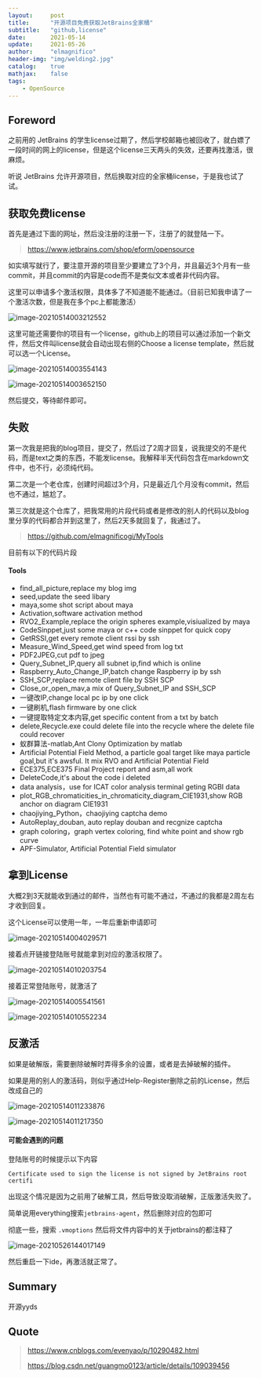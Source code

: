```yaml
---
layout:     post
title:      "开源项目免费获取JetBrains全家桶"
subtitle:   "github,license"
date:       2021-05-14
update:     2021-05-26
author:     "elmagnifico"
header-img: "img/welding2.jpg"
catalog:    true
mathjax:    false
tags:
    - OpenSource
---
```


## Foreword

之前用的 JetBrains 的学生license过期了，然后学校邮箱也被回收了，就白嫖了一段时间的网上的license，但是这个license三天两头的失效，还要再找激活，很麻烦。

听说 JetBrains 允许开源项目，然后换取对应的全家桶license，于是我也试了试。



## 获取免费license

首先是通过下面的网址，然后没注册的注册一下，注册了的就登陆一下。

> https://www.jetbrains.com/shop/eform/opensource

如实填写就行了，要注意开源的项目至少要建立了3个月，并且最近3个月有一些commit，并且commit的内容是code而不是类似文本或者非代码内容。

这里可以申请多个激活权限，具体多了不知道能不能通过。（目前已知我申请了一个激活次数，但是我在多个pc上都能激活）

![image-20210514003212552](https://i.loli.net/2021/05/14/3J1VvLCNn2ZTXga.png)

这里可能还需要你的项目有一个license，github上的项目可以通过添加一个新文件，然后文件叫license就会自动出现右侧的Choose a license template，然后就可以选一个License。

![image-20210514003554143](https://i.loli.net/2021/05/14/OwaHPxgtVDXB35S.png)

![image-20210514003652150](https://i.loli.net/2021/05/14/Bs6ogzJTIcqWLK2.png)

然后提交，等待邮件即可。



## 失败

第一次我是把我的blog项目，提交了，然后过了2周才回复，说我提交的不是代码，而是text之类的东西，不能发license。我解释半天代码包含在markdown文件中，也不行，必须纯代码。

第二次是一个老仓库，创建时间超过3个月，只是最近几个月没有commit，然后也不通过，尴尬了。

第三次就是这个仓库了，把我常用的片段代码或者是修改的别人的代码以及blog里分享的代码都合并到这里了，然后2天多就回复了，我通过了。

> https://github.com/elmagnificogi/MyTools

目前有以下的代码片段

#### Tools

- find_all_picture,replace my blog img
- seed,update the seed libary
- maya,some shot script about maya
- Activation,software activation method
- RVO2_Example,replace the origin spheres example,visiualized by maya
- CodeSinppet,just some maya or c++ code sinppet for quick copy
- GetRSSI,get every remote client rssi by ssh
- Measure_Wind_Speed,get wind speed from log txt
- PDF2JPEG,cut pdf to jpeg
- Query_Subnet_IP,query all subnet ip,find which is online
- Raspberry_Auto_Change_IP,batch change Raspberry ip by ssh
- SSH_SCP,replace remote client file by SSH SCP
- Close_or_open_mav,a mix of Query_Subnet_IP and SSH_SCP
- 一键改IP,change local pc ip by one click
- 一键刷机,flash firmware by one click
- 一键提取特定文本内容,get specific content from a txt by batch
- delete,Recycle.exe could delete file into the recycle where the delete file could recover
- 蚁群算法-matlab,Ant Clony Optimization by matlab
- Artificial Potential Field Method, a particle goal target like maya particle goal,but it's awsful. It mix RVO and Artificial Potential Field
- ECE375,ECE375 Final Project report and asm,all work
- DeleteCode,it's about the code i deleted
- data analysis，use for ICAT color analysis terminal geting RGBI data
- plot_RGB_chromaticities_in_chromaticity_diagram_CIE1931,show RGB anchor on diagram CIE1931
- chaojiying_Python，chaojiying captcha demo
- AutoReplay_douban, auto replay douban and recgnize captcha
- graph coloring，graph vertex coloring, find white point and show rgb curve
- APF-Simulator, Artificial Potential Field simulator



## 拿到License

大概2到3天就能收到通过的邮件，当然也有可能不通过，不通过的我都是2周左右才收到回复。

这个License可以使用一年，一年后重新申请即可

![image-20210514004029571](https://i.loli.net/2021/05/14/PqiZAgxG3v8J6aB.png)

接着点开链接登陆账号就能拿到对应的激活权限了。

![image-20210514010203754](https://i.loli.net/2021/05/14/jcWn1gMdAqIvNxC.png)

接着正常登陆账号，就激活了



![image-20210514005541561](https://i.loli.net/2021/05/14/cetrCMVBf41vPXJ.png)

![image-20210514010552234](https://i.loli.net/2021/05/14/VzmQRytWveIYkni.png)



## 反激活

如果是破解版，需要删除破解时弄得多余的设置，或者是去掉破解的插件。



如果是用的别人的激活码，则似乎通过Help-Register删除之前的License，然后改成自己的

![image-20210514011233876](https://i.loli.net/2021/05/14/MJ4rIA2LU8qdjoZ.png)

![image-20210514011217350](https://i.loli.net/2021/05/14/sF7wZjPzITHmcoO.png)



#### 可能会遇到的问题

登陆账号的时候提示以下内容

```
Certificate used to sign the license is not signed by JetBrains root certifi
```

出现这个情况是因为之前用了破解工具，然后导致没取消破解，正版激活失败了。



简单说用everything搜索`jetbrains-agent`，然后删除对应的包即可

彻底一些，搜索 `.vmoptions` 然后将文件内容中的关于jetbrains的都注释了

![image-20210526144017149](https://i.loli.net/2021/05/26/lTyD93cvtdUOL8b.png)

然后重启一下ide，再激活就正常了。



## Summary

开源yyds



## Quote

> https://www.cnblogs.com/evenyao/p/10290482.html
>
> https://blog.csdn.net/guangmo0123/article/details/109039456